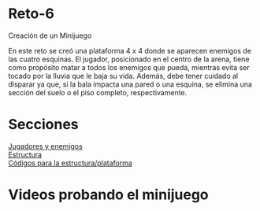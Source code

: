 # Reto-6
Creación de un Minijuego

En este reto se creó una plataforma 4 x 4 donde se aparecen enemigos de las cuatro esquinas. El jugador, posicionado en el centro de la arena, tiene como propósito matar a todos los enemigos que pueda, mientras evita ser tocado por la lluvia que le baja su vida. Además, debe tener cuidado al disparar ya que, si la bala impacta una pared o una esquina, se elimina una sección del suelo o el piso completo, respectivamente.  

# Secciones
[Jugadores y enemigos](JugadoresYEnemigos.md) <br />
[Estructura](Estructura.md) <br />
[Códigos para la estructura/plataforma](CódigoDeEstructura.md)

# Videos probando el minijuego
